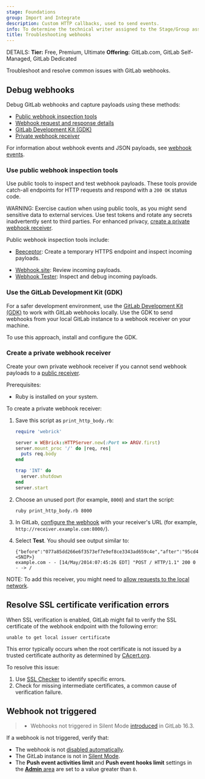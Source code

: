 ```yaml
---
stage: Foundations
group: Import and Integrate
description: Custom HTTP callbacks, used to send events.
info: To determine the technical writer assigned to the Stage/Group associated with this page, see https://handbook.gitlab.com/handbook/product/ux/technical-writing/#assignments
title: Troubleshooting webhooks
---
```


DETAILS:
**Tier:** Free, Premium, Ultimate
**Offering:** GitLab.com, GitLab Self-Managed, GitLab Dedicated

Troubleshoot and resolve common issues with GitLab webhooks.

## Debug webhooks

Debug GitLab webhooks and capture payloads using these methods:

- [Public webhook inspection tools](#use-public-webhook-inspection-tools)
- [Webhook request and response details](webhooks.md#inspect-request-and-response-details)
- [GitLab Development Kit (GDK)](#use-the-gitlab-development-kit-gdk)
- [Private webhook receiver](#create-a-private-webhook-receiver)

For information about webhook events and JSON payloads, see [webhook events](webhook_events.md).

### Use public webhook inspection tools

Use public tools to inspect and test webhook payloads.
These tools provide catch-all endpoints for HTTP requests and respond with a `200 OK` status code.

WARNING:
Exercise caution when using public tools, as you might send sensitive data to external services.
Use test tokens and rotate any secrets inadvertently sent to third parties.
For enhanced privacy, [create a private webhook receiver](#create-a-private-webhook-receiver).

Public webhook inspection tools include:

<!-- vale gitlab_base.Spelling = NO -->
- [Beeceptor](https://beeceptor.com): Create a temporary HTTPS endpoint and inspect incoming payloads.
<!-- vale gitlab_base.Spelling = YES -->
- [Webhook.site](https://webhook.site): Review incoming payloads.
- [Webhook Tester](https://webhook-test.com): Inspect and debug incoming payloads.

### Use the GitLab Development Kit (GDK)

For a safer development environment, use the
[GitLab Development Kit (GDK)](https://gitlab.com/gitlab-org/gitlab-development-kit) to work with
GitLab webhooks locally.
Use the GDK to send webhooks from your local GitLab instance to a webhook receiver on your machine.

To use this approach, install and configure the GDK.

### Create a private webhook receiver

Create your own private webhook receiver if you cannot send webhook payloads
to a [public receiver](#use-public-webhook-inspection-tools).

Prerequisites:

- Ruby is installed on your system.

To create a private webhook receiver:

1. Save this script as `print_http_body.rb`:

   ```ruby
   require 'webrick'

   server = WEBrick::HTTPServer.new(:Port => ARGV.first)
   server.mount_proc '/' do |req, res|
     puts req.body
   end

   trap 'INT' do
     server.shutdown
   end
   server.start
   ```

1. Choose an unused port (for example, `8000`) and start the script:

   ```shell
   ruby print_http_body.rb 8000
   ```

1. In GitLab, [configure the webhook](webhooks.md#configure-webhooks) with your
   receiver's URL (for example, `http://receiver.example.com:8000/`).
1. Select **Test**. You should see output similar to:

   ```plaintext
   {"before":"077a85dd266e6f3573ef7e9ef8ce3343ad659c4e","after":"95cd4a99e93bc4bbabacfa2cd10e6725b1403c60",<SNIP>}
   example.com - - [14/May/2014:07:45:26 EDT] "POST / HTTP/1.1" 200 0
   - -> /
   ```

NOTE:
To add this receiver, you might need to [allow requests to the local network](../../../security/webhooks.md).

## Resolve SSL certificate verification errors

When SSL verification is enabled, GitLab might fail to verify the SSL certificate of the webhook endpoint with the following error:

```plaintext
unable to get local issuer certificate
```

This error typically occurs when the root certificate is not issued by a trusted certificate
authority as determined by [CAcert.org](http://www.cacert.org/).

To resolve this issue:

1. Use [SSL Checker](https://www.sslshopper.com/ssl-checker.html) to identify specific errors.
1. Check for missing intermediate certificates, a common cause of verification failure.

## Webhook not triggered

> - Webhooks not triggered in Silent Mode [introduced](https://gitlab.com/gitlab-org/gitlab/-/issues/393639) in GitLab 16.3.

If a webhook is not triggered, verify that:

- The webhook is not [disabled automatically](webhooks.md#auto-disabled-webhooks).
- The GitLab instance is not in [Silent Mode](../../../administration/silent_mode/_index.md).
- The **Push event activities limit** and **Push event hooks limit** settings in the
  [**Admin** area](../../../administration/settings/push_event_activities_limit.md) are set to a value greater than `0`.
